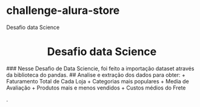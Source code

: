 # challenge-alura-store
Desafio data Science
<h1 align="center"> Desafio data Science </h1>
### Nesse Desafio de Data Sciencie, foi feito a importação dataset através da biblioteca do pandas.
## Analise e extração dos dados para obter:
+ Faturamento Total de Cada Loja 
+ Categorias mais populares
+ Media de Avaliação
+ Produtos mais e menos vendidos 
+  Custos médios do Frete 



.
